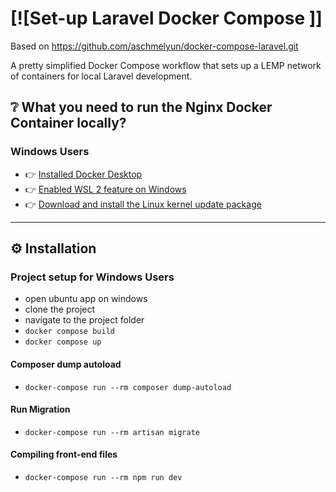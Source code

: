 # [![Set-up Laravel Docker Compose ]]

Based on https://github.com/aschmelyun/docker-compose-laravel.git

A pretty simplified Docker Compose workflow that sets up a LEMP network of containers for local Laravel development.

## ❔ What you need to run the Nginx Docker Container locally?

### Windows Users
- 👉 [Installed Docker Desktop](https://desktop.docker.com/win/main/amd64/Docker%20Desktop%20Installer.exe)
- 👉 [Enabled WSL 2 feature on Windows](https://docs.docker.com/desktop/windows/wsl/)
- 👉 [Download and install the Linux kernel update package](https://docs.microsoft.com/en-us/windows/wsl/install-manual#step-4---download-the-linux-kernel-update-package)

---

## ⚙ Installation

### Project setup for Windows Users

- open ubuntu app on windows
- clone the project
- navigate to the project folder
- `docker compose build`
- `docker compose up`

#### Composer dump autoload
- `docker-compose run --rm composer dump-autoload`

#### Run Migration
- `docker-compose run --rm artisan migrate`

#### Compiling front-end files
- `docker-compose run --rm npm run dev`
